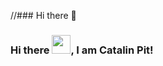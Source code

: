 //### Hi there 👋
### Hi there <img src="https://raw.githubusercontent.com/MartinHeinz/MartinHeinz/master/wave.gif" width="30px">, I am Catalin Pit!


<!--
**archita2810/archita2810** is a ✨ _special_ ✨ repository because its `README.md` (this file) appears on your GitHub profile.

Here are some ideas to get you started:

- 🔭 I’m currently working on ...
- 🌱 I’m currently learning ...
- 👯 I’m looking to collaborate on ...
- 🤔 I’m looking for help with ...
- 💬 Ask me about ...
- 📫 How to reach me: ...
- 😄 Pronouns: ...
- ⚡ Fun fact: ...
-->
